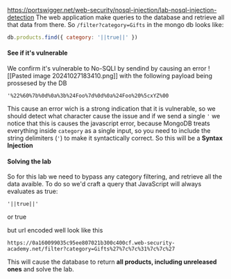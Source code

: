 https://portswigger.net/web-security/nosql-injection/lab-nosql-injection-detection
The web application make queries to the database and retrieve all that data from there.
So `/filter?category=Gifts` in the mongo db looks like:
```js
db.products.find({ category: '||true||' })
```
#### See if it's vulnerable
We confirm it's vulnerable to No-SQLI by sendind by causing an error
![[Pasted image 20241027183410.png]]
with the following payload being prossesed by the DB 
```url
'%22%60%7b%0d%0a%3b%24Foo%7d%0d%0a%24Foo%20%5cxYZ%00
```
This cause an error wich is a strong indication that it is vulnerable, so we should detect what character cause the issue and if we send a single `'` we notice that this is causes the javascript error, because MongoDB treats everything inside `category` as a single input, so you need to include the string delimiters (`'`) to make it syntactically correct. So this will be a **Syntax Injection**
#### Solving the lab
So for this lab we need to bypass any category filtering, and retrieve all the data avaible. 
To do so we'd craft a query that JavaScript will always evaluates as true:
```
'||true||'
```
or true 

but url encoded well look like this
```url
https://0a160099035c95ee807021b300c400cf.web-security-academy.net/filter?category=Gifts%27%7c%7c%31%7c%7c%27
```

This will cause the database to return **all products, including unreleased ones** and solve the lab.